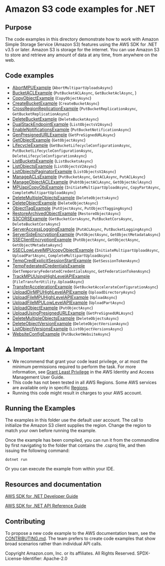 # Amazon S3 code examples for .NET

## Purpose

The code examples in this directory demonstrate how to work with Amazon Simple
Storage Service (Amazon S3) features using the AWS SDK for .NET v3.5 or later.
Amazon S3 is storage for the internet. You can use Amazon S3 to store and
retrieve any amount of data at any time, from anywhere on the web.

## Code examples

- [AbortMPUExample](AbortMPUExample/) (`AbortMultipartUploadsAsync`)
- [BucketACLExample](BucketACLExample/) (`PutBucketACLAsync`, `GetBucketAclAsync`, )
- [CopyObjectExample](CopyObjectExample/) (`CopyObjectAsync`)
- [CreateBucketExample](CreateBucketExample/) (`CreateBucketAsync`)
- [CrossRegionReplicationExample](CrossRegionReplicationExample/)
(`PutBucketReplicationAsync`, `GetBucketReplicationAsync`)
- [DeleteBucketExample](DeleteBucketExample/) (`DeleteBucketAsync`)
- [DualStackEndpointExample](DualStackEndpointExample/) (`ListObjectsV2Async`)
- [EnableNotificationsExample](EnableNotificationsExample/) (`PutBucketNotificationAsync`)
- [GenPresignedURLExample](GenPresignedURLExample/) (`GetPreSignedURLAsync`)
- [GetObjectExample](GetObjectExample/) (`GetObjectAsync`)
- [LifecycleExample](LifecycleExample/)
(`GetBucketLifecycleConfigurationAsync`, `PutBucketLifecycleConfigurationAsync`, `DeleteLifecycleConfigurationAsync`)
- [ListBucketsExample](ListBucketsExample/) (`ListBucketsAsync`)
- [ListObjectsExample](ListObjectsExample/) (`ListObjectsV2Async`)
- [ListObjectsPaginatorExample](ListObjectsPaginatorExample/) (`ListObjectsV2Async`)
- [ManageACLsExample](ManageACLsExample/) (`PutBucketAsync`, `GetACLAsync`, `PutACLAsync`)
- [ManageObjectACLExample](ManageObjectACLExample/) (`PubtObjectACLAsync`, `GetObjectAclAsync`)
- [MPUapiCopyObjExample](MPUapiCopyObjExample/)
(`InitiateMultipartUploadAsync`, `CopyPartAsync`, `CompleteMultipartUploadAsync`)
- [DeleteMultipleObjectsExample](non-versioned-examples/DeleteMultipleObjectsExample/) (`DeleteObjectsAsync`)
- [DeleteObjectExample](non-versioned-examples/DeleteObjectExample/) (`DeleteObjectAsync`)
- [ObjectTagExample](ObjectTagExample/) (`PutOjectAsync`, `PutObjectTaggingAsync`)
- [RestoreArchivedObjectExample](RestoreArchivedObjectExample/) (`RestoreObjectAsync`)
- [S3CORSExample](s3CORSExample/) (`GetBucketCorsAsync`, `PutBucketCorsAsync`, `DeleteBucketCorsAsync`)
- [ServerAccessLoggingExample](ServerAccessLoggingExample/) (`PutACLAsync`, `PutBucketLoggingAsync`)
- [ServerSideEncryptionExample](ServerSideEncryptionExample/) (`PutObjectAsync`, `GetObjectMetadataAsync`)
- [SSEClientEncryptionExample](SSEClientEncryptionExample/) (`PutObjectAsync`, `GetObjectAsync`, `GetObjectMetadataAsync`)
- [SSECLowLevelMPUcopyObjectExample](SSECLowLevelMPUcopyObjectExample/)
(`InitiateMultipartUploadAsync`, `UploadPartAsync`, `CompleteMultipartUploadAsync`)
- [TempCredExplicitSessionStartExample](TempCredExplicitSessionStartExample/) (`GetSessionTokenAsync`)
- [TempFederatedCredentialsExample](TempFederatedCredentialsExample/)
(`GetTemporaryFederatedCredentialsAsync`, `GetFederationTokenAsync`)
- [TrackMPUUsingHighLevelAPIExample](TrackMPUUsingHighLevelAPIExample/) (`FileTransferUtility.UploadAsync`)
- [TransferAccelerationExample](TransferAccelerationExample/) (`GetBucketAccelerateConfigurationAsync`)
- [UploadDirMPUHighLevelAPIExample](UploadDirMPUHighLevelAPIExample/) (`UploadDirectoryAsync`)
- [UploadFileMPUHighLevelAPIExample](UploadFileMPUHighLevelAPIExample/) (`UploadAsync`)
- [UploadFileMPULowLevelAPIExample](UploadFileMPULowLevelAPIExample/) (`UploadPartAsync`)
- [UploadObjectExample](UploadObjectExample/) (`PutObjectAsync`)
- [UploadUsingPresignedURLExample](UploadUsingPresignedURLExample/) (`GetPreSignedURLAsync`)
- [DeleteMultipleObjectsExample](versioned-examples/DeleteMultipleObjectsExample/) (`DeleteObjectsAsync`)
- [DeleteObjectVersionExample](versioned-examples/DeleteObjectVersionExample/)
(`DeleteObjectVersionAsync`)
- [ListObjectVersionsExample](versioned-examples/ListObjectVersionsExample/) (`ListObjectVersionsAsync`)
- [WebsiteConfigExample](WebsiteConfigExample/) (`PutBucketWebsiteAsync`)


## ⚠️ Important

- We recommend that grant your code least privilege, or at most the minimum
  permissions required to perform the task. For more information, see
  [Grant Least Privilege](https://docs.aws.amazon.com/IAM/latest/UserGuide/best-practices.html#grant-least-privilege)
  in the AWS Identity and Access Management User Guide. 
- This code has not been tested in all AWS Regions. Some AWS services are
  available only in specific [Regions](https://aws.amazon.com/about-aws/global-infrastructure/regional-product-services/).
- Running this code might result in charges to your AWS account. 

## Running the Examples

The examples in this folder use the default user account. The call to
initialize the Amazon S3 client supplies the region. Change the region to
match your own before running the example.

Once the example has been compiled, you can run it from the commandline by
first navigating to the folder that contains the .csproj file, and then
issuing the following command:

```
dotnet run
```

Or you can execute the example from within your IDE.

## Resources and documentation

[AWS SDK for .NET Developer Guide](https://docs.aws.amazon.com/sdk-for-net/v3/developer-guide/welcome.html)

[AWS SDK for .NET API Reference Guide](https://docs.aws.amazon.com/sdkfornet/v3/apidocs/index.html)

## Contributing

To propose a new code example to the AWS documentation team, see the
[CONTRIBUTING.md](https://github.com/awsdocs/aws-doc-sdk-examples/blob/main/CONTRIBUTING.md).
The team prefers to create code examples that show broad scenarios rather than
individual API calls. 

Copyright Amazon.com, Inc. or its affiliates. All Rights Reserved. SPDX-License-Identifier: Apache-2.0

